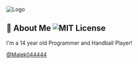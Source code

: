 
![Logo](https://png.pngtree.com/png-vector/20220702/ourmid/pngtree-coding-logo-template-illustration-design-png-image_5673078.png)


## 🚀 About Me ![MIT License](https://img.shields.io/badge/About-me!-informational?logo=aboutme&style=flat&logoColor=ffffff&color=666666&labelColor=999999)
I'm a 14 year old Programmer and Handball Player!

[@Malek044444](https://github.com/Malek044444)
